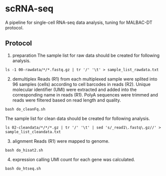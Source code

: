 # scRNA-seq
A pipeline for single-cell RNA-seq data analysis, tuning for MALBAC-DT protocol.

## Protocol
1. preparation
The sample list for raw data should be created for following analysis.
```
ls -1 00-rawdata/*/*.fastq.gz | tr '/' '\t' > sample_list_rawdata.txt
```
2. demultiplex
Reads (R1) from each multiplexed sample were splited into 96 samples (cells) according to cell barcodes in reads (R2).
Unique molecular identifier (UMI) were extracted and added into the corresponding name in reads (R1).
PolyA sequences were trimmed and reads were filtered based on read length and quality.
```
bash do_cleanFq.sh
```
The sample list for clean data should be created for following analysis.
```
ls 02-cleandata/*/*/*.gz | tr '/' '\t' | sed 's/_read1\.fastq\.gz//' > sample_list_cleandata.txt
```
3. alignment
Reads (R1) were mapped to genome.
```
bash do_hisat2.sh
```
4. expression calling
UMI count for each gene was calculated.
```
bash do_htseq.sh
```
